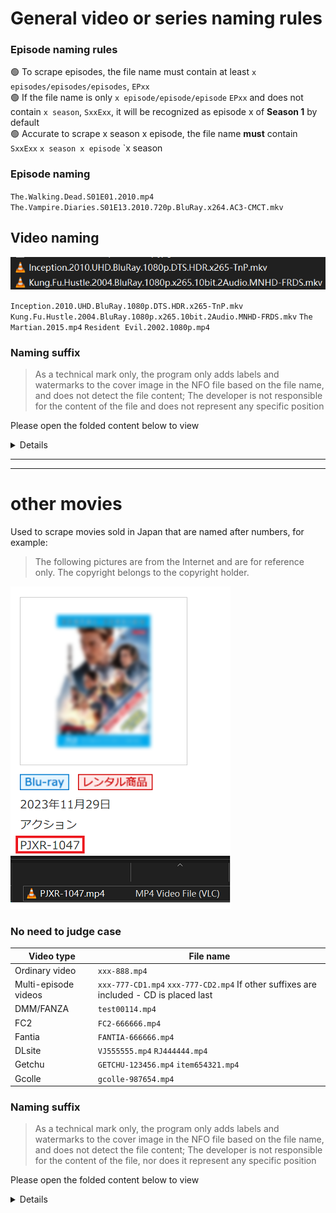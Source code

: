 # General video or series naming rules

### Episode naming rules
🟢 To scrape episodes, the file name must contain at least `x episodes/episodes/episodes`, `EPxx`  
🟢 If the file name is only `x episode/episode/episode` `EPxx` and does not contain `x season`, `SxxExx`, it will be recognized as episode x of **Season 1** by default  
🟢 Accurate to scrape x season x episode, the file name **must** contain `SxxExx` `x season x episode` `x season  

### Episode naming
`The.Walking.Dead.S01E01.2010.mp4`
`The.Vampire.Diaries.S01E13.2010.720p.BluRay.x264.AC3-CMCT.mkv`

## Video naming
![](/images/example33.png)

`Inception.2010.UHD.BluRay.1080p.DTS.HDR.x265-TnP.mkv`
`Kung.Fu.Hustle.2004.BluRay.1080p.x265.10bit.2Audio.MNHD-FRDS.mkv`
`The Martian.2015.mp4`
`Resident Evil.2002.1080p.mp4`

### Naming suffix

> As a technical mark only, the program only adds labels and watermarks to the cover image in the NFO file based on the file name, and does not detect the file content;
> The developer is not responsible for the content of the file and does not represent any specific position

Please open the folded content below to view

<details>

| Watermark type | Video file name |
|------|-----------------|
| 4K | `xxxxxx-4k.mp4` |
| 8K | `xxxxxx-8k.mp4` |
| Original disk(ISO) | `xxxxxx.iso` |

### Custom watermark image file
* It is recommended that the size be `769 x 374` or a PNG image with similar proportions (must contain a transparent layer or the reading will fail)

* Create a new `watermarks` directory under the `.mdc` directory in the current user directory. If there are files named below in the newly created directory, the original watermark image of the program will be overwritten (case sensitive)

| Watermark type | Watermark file name |
|------|-----------|
| Subtitles | `SUB.png` |
| 4K | `4K.png` |
| 8K | `8K.png` |
| Original disk(ISO) | `ISO.png` |

</details>

---

---

# other movies
Used to scrape movies sold in Japan that are named after numbers, for example:
> The following pictures are from the Internet and are for reference only. The copyright belongs to the copyright holder.

![](/images/example11.png)

### No need to judge case

| Video type | File name |
|----------------|-------------------------------------------------------|
| Ordinary video | `xxx-888.mp4` |
| Multi-episode videos | `xxx-777-CD1.mp4` `xxx-777-CD2.mp4` If other suffixes are included - CD is placed last |
| DMM/FANZA | `test00114.mp4` |
| FC2 | `FC2-666666.mp4` |
| Fantia | `FANTIA-666666.mp4` |
| DLsite | `VJ555555.mp4` `RJ444444.mp4` |
| Getchu | `GETCHU-123456.mp4` `item654321.mp4` |
| Gcolle | `gcolle-987654.mp4` |

### Naming suffix

> As a technical mark only, the program only adds labels and watermarks to the cover image in the NFO file based on the file name, and does not detect the file content;
> The developer is not responsible for the content of the file, nor does it represent any specific position

Please open the folded content below to view

<details>

| Watermark type | Video file name |
|-------------|---------------------------------|
| Outflow | `xxx-555-leak.mp4` |
| AI demosaicing | `xxx-444-hack.mp4` |
| 4K | `xxx-333-4k.mp4` |
| VR | `ddd-555-vr.mp4` |
| Original disk(ISO) | `xxx-xxx.iso` |

### Custom watermark image file
The recommended size is `769 x 374` or a PNG image with similar proportions (must contain a transparent layer or the reading will fail)
Create a new `watermarks` directory under the `.mdc` directory in the current user directory. If there are files named below in the newly created directory, the original watermark image of the program will be overwritten (case sensitive)

| Watermark type | Watermark file name |
|--------|------------------|
| Subtitles | `SUB.png` |
| 4K | `4K.png` |
| 8K | `8K.png` |
| Original disk | `ISO.png` |
| Outflow | `LEAK.png` |
| VR | `VR.png` |
| Infantry | `UNCENSORED.png` |

</details>